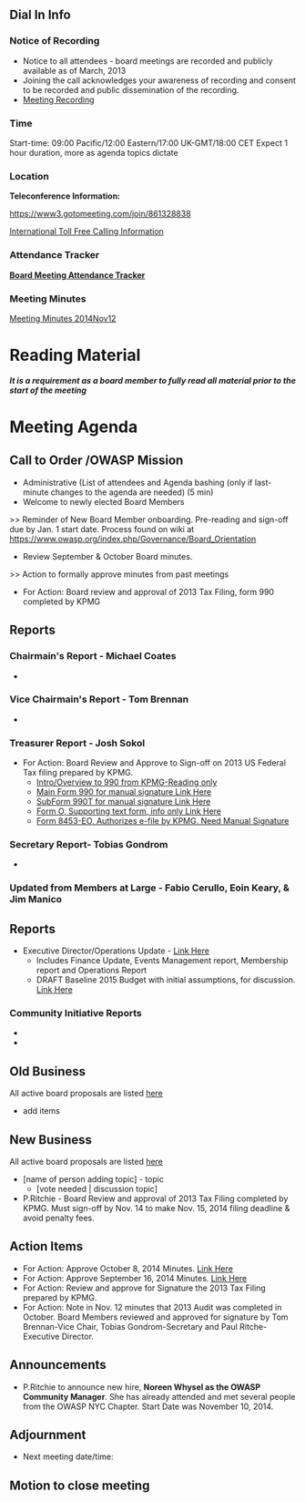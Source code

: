 ## Dial In Info

### Notice of Recording

  - Notice to all attendees - board meetings are recorded and publicly
    available as of March, 2013
  - Joining the call acknowledges your awareness of recording and
    consent to be recorded and public dissemination of the recording.
  - [Meeting
    Recording](https://6e97685ba58960d513fd-9a5cad5a20e11694f60874cbf25347e2.ssl.cf2.rackcdn.com/2014-11-12_OWASP_Board_Meeting.wmv)

### Time

Start-time: 09:00 Pacific/12:00 Eastern/17:00 UK-GMT/18:00 CET Expect 1
hour duration, more as agenda topics dictate

### Location

**Teleconference Information:**

<https://www3.gotomeeting.com/join/861328838>

[International Toll Free Calling
Information](International_Toll_Free_Calling_Information "wikilink")

### Attendance Tracker

**[Board Meeting Attendance
Tracker](https://docs.google.com/a/owasp.org/spreadsheet/ccc?key=0ApZ9zE0hx0LNdG5uRzNYZE8ycDFabnBWNkU4SFpwREE)**

### Meeting Minutes

[Meeting
Minutes 2014Nov12](https://drive.google.com/a/owasp.org/file/d/0BxjNZI6rYJRKOXdVWW1lTHY4Rzg/view?usp=sharing)

# Reading Material

***It is a requirement as a board member to fully read all material
prior to the start of the meeting***

# Meeting Agenda

## Call to Order /OWASP Mission

  - Administrative (List of attendees and Agenda bashing (only if
    last-minute changes to the agenda are needed) (5 min)
  - Welcome to newly elected Board Members

\>\> Reminder of New Board Member onboarding. Pre-reading and sign-off
due by Jan. 1 start date. Process found on wiki at
<https://www.owasp.org/index.php/Governance/Board_Orientation>

  - Review September & October Board minutes.

\>\> Action to formally approve minutes from past meetings

  - For Action: Board review and approval of 2013 Tax Filing, form 990
    completed by KPMG

## Reports

### Chairmain's Report - Michael Coates

  -
### Vice Chairmain's Report - Tom Brennan

  -
### Treasurer Report - Josh Sokol

  - For Action: Board Review and Approve to Sign-off on 2013 US Federal
    Tax filing prepared by KPMG.
      - [Intro/Overview to 990 from KPMG-Reading
        only](https://drive.google.com/a/owasp.org/file/d/0BxjNZI6rYJRKUjNUTEtqUHJrZzg/view?usp=sharing)
      - [Main Form 990 for manual signature Link
        Here](https://drive.google.com/a/owasp.org/file/d/0BxjNZI6rYJRKREl3M0hIUjlSWUU/view?usp=sharing)
      - [SubForm 990T for manual signature Link
        Here](https://drive.google.com/a/owasp.org/file/d/0BxjNZI6rYJRKOWZYSG54V0xrWWM/view?usp=sharing)
      - [Form O, Supporting text form, info only Link
        Here](https://drive.google.com/a/owasp.org/file/d/0BxjNZI6rYJRKMHJKbTVqT0puV1E/view?usp=sharing)
      - [Form 8453-EO, Authorizes e-file by KPMG. Need Manual
        Signature](https://drive.google.com/a/owasp.org/file/d/0BxjNZI6rYJRKbHFoSXZOLVJpeE0/view?usp=sharing)

### Secretary Report- Tobias Gondrom

  -
### Updated from Members at Large - Fabio Cerullo, Eoin Keary, & Jim Manico

## Reports

  - Executive Director/Operations Update - [Link
    Here](https://docs.google.com/a/owasp.org/document/d/1BYgKBqyw9aePL7945U3hF9HM8BpeHUeW_iBwM_q2Vuw/edit?usp=sharing)
      - Includes Finance Update, Events Management report, Membership
        report and Operations Report
      - DRAFT Baseline 2015 Budget with initial assumptions, for
        discussion. [Link
        Here](https://drive.google.com/file/d/0BxjNZI6rYJRKM2k4VFJXOThickU/view?usp=sharing)

### Community Initiative Reports

  -
  -
## Old Business

All active board proposals are listed
[here](https://drive.google.com/folderview?id=0BxSfMVkfLvslVXdvUFV3NkxucWc&usp=sharing)

  - add items

## New Business

All active board proposals are listed
[here](https://drive.google.com/folderview?id=0BxSfMVkfLvslVXdvUFV3NkxucWc&usp=sharing)

  - \[name of person adding topic\] - topic
      - \[vote needed | discussion topic\]
  - P.Ritchie - Board Review and approval of 2013 Tax Filing completed
    by KPMG. Must sign-off by Nov. 14 to make Nov. 15, 2014 filing
    deadline & avoid penalty fees.

## Action Items

  - For Action: Approve October 8, 2014 Minutes. [Link
    Here](https://docs.google.com/a/owasp.org/document/d/1l1PZL8I1LxoWodhMZty5gP3fi_ihP6Z64U-j89u_0fI/edit)
  - For Action: Approve September 16, 2014 Minutes. [Link
    Here](https://docs.google.com/a/owasp.org/document/d/1hLWw3oMsHS7csY7REfd4VydlG3CGn_l9JwiLHSldYo0/edit#)
  - For Action: Review and approve for Signature the 2013 Tax Filing
    prepared by KPMG.
  - For Action: Note in Nov. 12 minutes that 2013 Audit was completed in
    October. Board Members reviewed and approved for signature by Tom
    Brennan-Vice Chair, Tobias Gondrom-Secretary and Paul
    Ritche-Executive Director.

## Announcements

  - P.Ritchie to announce new hire, **Noreen Whysel as the OWASP
    Community Manager**. She has already attended and met several people
    from the OWASP NYC Chapter. Start Date was November 10, 2014.

## Adjournment

  - Next meeting date/time:

## Motion to close meeting